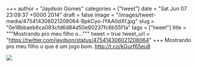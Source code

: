 
+++
author = "Jaydson Gomes"
categories = ["tweet"]
date = "Sat Jun 07 23:09:37 +0000 2014"
draft = false
image = "/images/tweet-media/475414306021208064-BpkCyo-IYAA0dXf.jpg"
slug = "0e18bbaeb6ca093cfd6d84d50e80237fc6b55f1a"
tags = ["tweet"]
title = """Mostrando pro meu filho o..."""
tweet = true
tweet_url = "https://twitter.com/jaydson/status/475414306021208064"
+++
Mostrando pro meu filho o que é um jogo bom. http://t.co/kGurf65eu8

![](/images/tweet-media/475414306021208064-BpkCyo-IYAA0dXf.jpg)